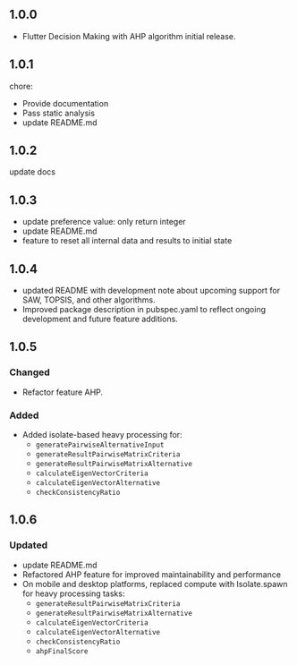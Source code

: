 ## 1.0.0

* Flutter Decision Making with AHP algorithm initial release.

## 1.0.1
chore:
* Provide documentation
* Pass static analysis
* update README.md

## 1.0.2
update docs

## 1.0.3
* update preference value: only return integer
* update README.md
* feature to reset all internal data and results to initial state

## 1.0.4
* updated README with development note about upcoming support for SAW, TOPSIS, and other algorithms.
* Improved package description in pubspec.yaml to reflect ongoing development and future feature additions.

## 1.0.5

### Changed
- Refactor feature AHP.

### Added
- Added isolate-based heavy processing for:
    - `generatePairwiseAlternativeInput`
    - `generateResultPairwiseMatrixCriteria`
    - `generateResultPairwiseMatrixAlternative`
    - `calculateEigenVectorCriteria`
    - `calculateEigenVectorAlternative`
    - `checkConsistencyRatio`

## 1.0.6

### Updated
* update README.md
* Refactored AHP feature for improved maintainability and performance
* On mobile and desktop platforms, replaced compute with Isolate.spawn for heavy processing tasks:
    - `generateResultPairwiseMatrixCriteria`
    - `generateResultPairwiseMatrixAlternative`
    - `calculateEigenVectorCriteria`
    - `calculateEigenVectorAlternative`
    - `checkConsistencyRatio`
    - `ahpFinalScore`